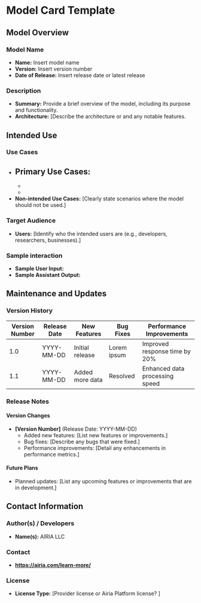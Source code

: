 # Model Card Template

## Model Overview

### Model Name
- **Name:** Insert model name
- **Version:** Insert version number
- **Date of Release:** Insert release date or latest release

### Description
- **Summary:** Provide a brief overview of the model, including its purpose and functionality.
- **Architecture:** [Describe the architecture or and any notable features.


## Intended Use

### Use Cases
- **Primary Use Cases:**
  -
  -
  -
- **Non-intended Use Cases:** [Clearly state scenarios where the model should not be used.]

### Target Audience
- **Users:** [Identify who the intended users are (e.g., developers, researchers, businesses).]

### Sample interaction
- **Sample User Input:**
- **Sample Assistant Output:**


## Maintenance and Updates

### Version History
| Version Number | Release Date | New Features                  | Bug Fixes                   | Performance Improvements     |
|----------------|--------------|-------------------------------|-----------------------------|------------------------------|
| 1.0            | YYYY-MM-DD   | Initial release               | Lorem ipsum   | Improved response time by 20% |
| 1.1            | YYYY-MM-DD   | Added more data     | Resolved        | Enhanced data processing speed |


### Release Notes
#### Version Changes
- **[Version Number]** (Release Date: YYYY-MM-DD)
  - Added new features: [List new features or improvements.]
  - Bug fixes: [Describe any bugs that were fixed.]
  - Performance improvements: [Detail any enhancements in performance metrics.]

#### Future Plans
- Planned updates: [List any upcoming features or improvements that are in development.]

## Contact Information

### Author(s) / Developers
- **Name(s):** AIRIA LLC

### Contact
- **https://airia.com/learn-more/** 

### License
- **License Type:** [Provider license or Airia Platform license? ]
